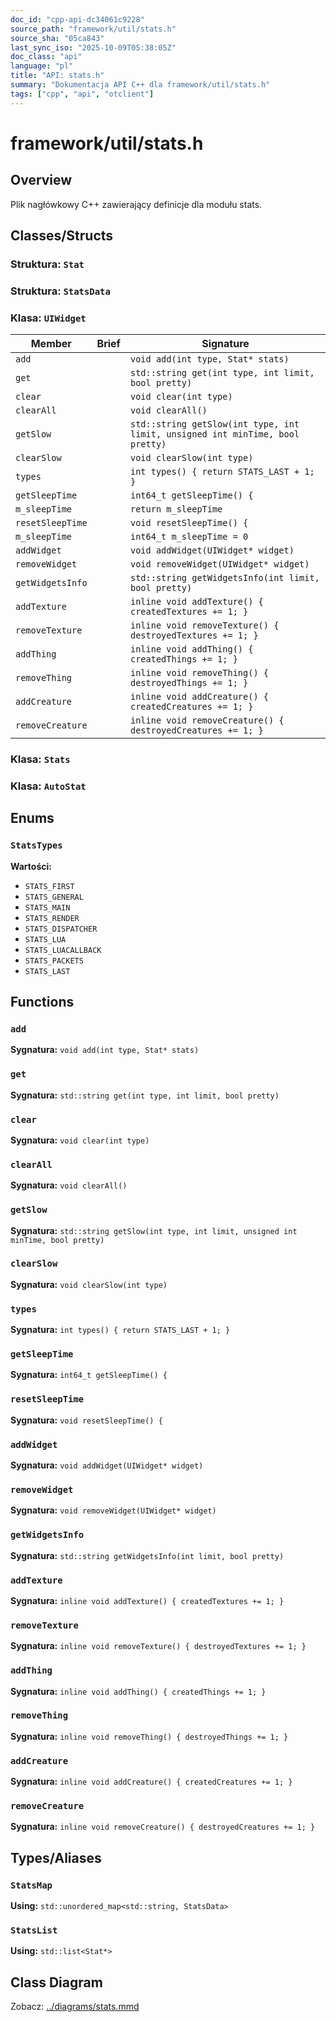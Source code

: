 ```yaml
---
doc_id: "cpp-api-dc34061c9228"
source_path: "framework/util/stats.h"
source_sha: "05ca843"
last_sync_iso: "2025-10-09T05:38:05Z"
doc_class: "api"
language: "pl"
title: "API: stats.h"
summary: "Dokumentacja API C++ dla framework/util/stats.h"
tags: ["cpp", "api", "otclient"]
---
```


# framework/util/stats.h

## Overview

Plik nagłówkowy C++ zawierający definicje dla modułu stats.

## Classes/Structs

### Struktura: `Stat`

### Struktura: `StatsData`

### Klasa: `UIWidget`

| Member | Brief | Signature |
|--------|-------|-----------|
| `add` |  | `void add(int type, Stat* stats)` |
| `get` |  | `std::string get(int type, int limit, bool pretty)` |
| `clear` |  | `void clear(int type)` |
| `clearAll` |  | `void clearAll()` |
| `getSlow` |  | `std::string getSlow(int type, int limit, unsigned int minTime, bool pretty)` |
| `clearSlow` |  | `void clearSlow(int type)` |
| `types` |  | `int types() { return STATS_LAST + 1; }` |
| `getSleepTime` |  | `int64_t getSleepTime() {` |
| `m_sleepTime` |  | `return m_sleepTime` |
| `resetSleepTime` |  | `void resetSleepTime() {` |
| `m_sleepTime` |  | `int64_t m_sleepTime = 0` |
| `addWidget` |  | `void addWidget(UIWidget* widget)` |
| `removeWidget` |  | `void removeWidget(UIWidget* widget)` |
| `getWidgetsInfo` |  | `std::string getWidgetsInfo(int limit, bool pretty)` |
| `addTexture` |  | `inline void addTexture() { createdTextures += 1; }` |
| `removeTexture` |  | `inline void removeTexture() { destroyedTextures += 1; }` |
| `addThing` |  | `inline void addThing() { createdThings += 1; }` |
| `removeThing` |  | `inline void removeThing() { destroyedThings += 1; }` |
| `addCreature` |  | `inline void addCreature() { createdCreatures += 1; }` |
| `removeCreature` |  | `inline void removeCreature() { destroyedCreatures += 1; }` |

### Klasa: `Stats`

### Klasa: `AutoStat`

## Enums

### `StatsTypes`

**Wartości:**

- `STATS_FIRST`
- `STATS_GENERAL`
- `STATS_MAIN`
- `STATS_RENDER`
- `STATS_DISPATCHER`
- `STATS_LUA`
- `STATS_LUACALLBACK`
- `STATS_PACKETS`
- `STATS_LAST`

## Functions

### `add`

**Sygnatura:** `void add(int type, Stat* stats)`

### `get`

**Sygnatura:** `std::string get(int type, int limit, bool pretty)`

### `clear`

**Sygnatura:** `void clear(int type)`

### `clearAll`

**Sygnatura:** `void clearAll()`

### `getSlow`

**Sygnatura:** `std::string getSlow(int type, int limit, unsigned int minTime, bool pretty)`

### `clearSlow`

**Sygnatura:** `void clearSlow(int type)`

### `types`

**Sygnatura:** `int types() { return STATS_LAST + 1; }`

### `getSleepTime`

**Sygnatura:** `int64_t getSleepTime() {`

### `resetSleepTime`

**Sygnatura:** `void resetSleepTime() {`

### `addWidget`

**Sygnatura:** `void addWidget(UIWidget* widget)`

### `removeWidget`

**Sygnatura:** `void removeWidget(UIWidget* widget)`

### `getWidgetsInfo`

**Sygnatura:** `std::string getWidgetsInfo(int limit, bool pretty)`

### `addTexture`

**Sygnatura:** `inline void addTexture() { createdTextures += 1; }`

### `removeTexture`

**Sygnatura:** `inline void removeTexture() { destroyedTextures += 1; }`

### `addThing`

**Sygnatura:** `inline void addThing() { createdThings += 1; }`

### `removeThing`

**Sygnatura:** `inline void removeThing() { destroyedThings += 1; }`

### `addCreature`

**Sygnatura:** `inline void addCreature() { createdCreatures += 1; }`

### `removeCreature`

**Sygnatura:** `inline void removeCreature() { destroyedCreatures += 1; }`

## Types/Aliases

### `StatsMap`

**Using:** `std::unordered_map<std::string, StatsData>`

### `StatsList`

**Using:** `std::list<Stat*>`

## Class Diagram

Zobacz: [../diagrams/stats.mmd](../diagrams/stats.mmd)
